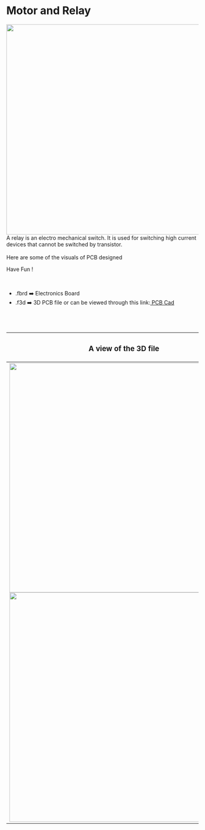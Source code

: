 <h1>Motor and Relay</h1>

<div>
   <img width=550 align=right src="https://github.com/Curovearth/Dive-into-Electronics/blob/main/PCB%20Designs/17-Motor%20and%20Relay/img1.png"/>
   <p>A relay is an electro mechanical switch. It is used for switching high current devices that cannot be switched by transistor.
  <br><br>Here are some of the visuals of PCB designed<br>
        
   Have Fun !
  </p>
<br>

   - .fbrd ➡️ Electronics Board
   - .f3d  ➡️ 3D PCB file or can be viewed through this link:<a href="https://a360.co/3rmeQop"> PCB Cad</a>
   
   
<br> <br> 
<div align=center>
   
| <h3>A view of the 3D file</h2> | <h3>Schematic Diagram for PCB</h3> |      
| --- | --- |
| <img width=600 align=center src="https://github.com/Curovearth/Dive-into-Electronics/blob/main/PCB%20Designs/17-Motor%20and%20Relay/img2.png"/><br><img width=600 align=center src="https://github.com/Curovearth/Dive-into-Electronics/blob/main/PCB%20Designs/17-Motor%20and%20Relay/img3.png"/> |    <img width="400" src="https://github.com/Curovearth/Dive-into-Electronics/blob/main/PCB%20Designs/17-Motor%20and%20Relay/PCB%20view.png"> | 
 
</div>

 
